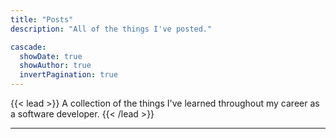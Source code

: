 ```yaml
---
title: "Posts"
description: "All of the things I've posted."

cascade:
  showDate: true
  showAuthor: true
  invertPagination: true
---
```


{{< lead >}}
A collection of the things I've learned throughout my career as a software developer.
{{< /lead >}}

---
